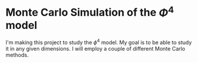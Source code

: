 # Monte Carlo Simulation of the $\Phi^4$ model
I'm making this project to study the $\phi^4$ model. My goal is to be able to study it in any given dimensions. I will employ a couple of different Monte Carlo methods.
